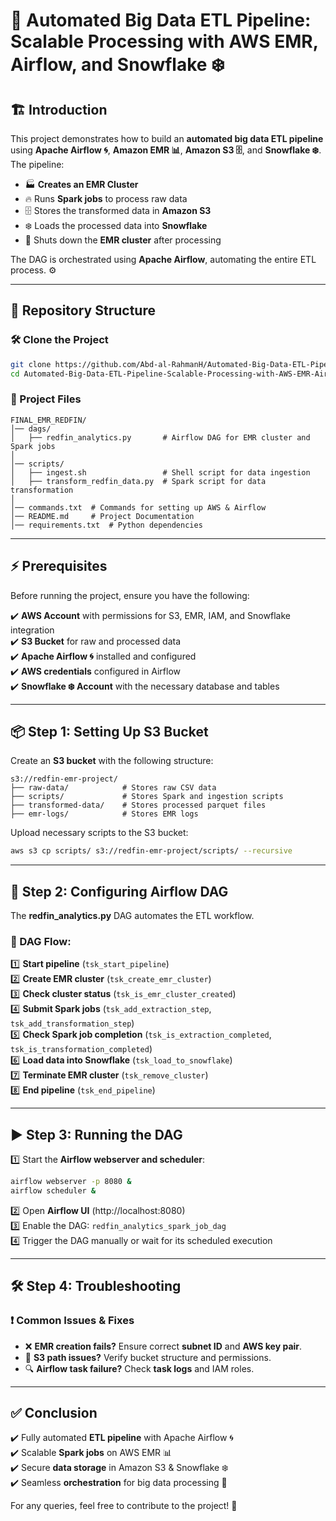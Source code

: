 # 🚀 Automated Big Data ETL Pipeline: Scalable Processing with AWS EMR, Airflow, and Snowflake ❄️

## 🏗️ Introduction

This project demonstrates how to build an **automated big data ETL pipeline** using **Apache Airflow 🌀**, **Amazon EMR 📊**, **Amazon S3 🗄️**, and **Snowflake ❄️**. The pipeline:

- 🏭 **Creates an EMR Cluster**
- 🔥 Runs **Spark jobs** to process raw data
- 🗄️ Stores the transformed data in **Amazon S3**
- ❄️ Loads the processed data into **Snowflake**
- 🛑 Shuts down the **EMR cluster** after processing

The DAG is orchestrated using **Apache Airflow**, automating the entire ETL process. ⚙️

---

## 📁 Repository Structure

### 🛠️ Clone the Project

```sh
git clone https://github.com/Abd-al-RahmanH/Automated-Big-Data-ETL-Pipeline-Scalable-Processing-with-AWS-EMR-Airflow-and-Snowflake.git
cd Automated-Big-Data-ETL-Pipeline-Scalable-Processing-with-AWS-EMR-Airflow-and-Snowflake
```

### 📌 Project Files

```
FINAL_EMR_REDFIN/
│── dags/
│   ├── redfin_analytics.py       # Airflow DAG for EMR cluster and Spark jobs
│
│── scripts/
│   ├── ingest.sh                 # Shell script for data ingestion
│   ├── transform_redfin_data.py  # Spark script for data transformation
│
│── commands.txt  # Commands for setting up AWS & Airflow
│── README.md     # Project Documentation
│── requirements.txt  # Python dependencies
```

---

## ⚡ Prerequisites

Before running the project, ensure you have the following:

✔️ **AWS Account** with permissions for S3, EMR, IAM, and Snowflake integration  
✔️ **S3 Bucket** for raw and processed data  
✔️ **Apache Airflow 🌀** installed and configured  
✔️ **AWS credentials** configured in Airflow  
✔️ **Snowflake ❄️ Account** with the necessary database and tables  

---

## 📦 Step 1: Setting Up S3 Bucket

Create an **S3 bucket** with the following structure:

```
s3://redfin-emr-project/
├── raw-data/            # Stores raw CSV data
├── scripts/             # Stores Spark and ingestion scripts
├── transformed-data/    # Stores processed parquet files
├── emr-logs/            # Stores EMR logs
```

Upload necessary scripts to the S3 bucket:

```sh
aws s3 cp scripts/ s3://redfin-emr-project/scripts/ --recursive
```

---

## 🔄 Step 2: Configuring Airflow DAG

The **redfin_analytics.py** DAG automates the ETL workflow.

### 🔗 DAG Flow:

1️⃣ **Start pipeline** (`tsk_start_pipeline`)  
2️⃣ **Create EMR cluster** (`tsk_create_emr_cluster`)  
3️⃣ **Check cluster status** (`tsk_is_emr_cluster_created`)  
4️⃣ **Submit Spark jobs** (`tsk_add_extraction_step`, `tsk_add_transformation_step`)  
5️⃣ **Check Spark job completion** (`tsk_is_extraction_completed`, `tsk_is_transformation_completed`)  
6️⃣ **Load data into Snowflake** (`tsk_load_to_snowflake`)  
7️⃣ **Terminate EMR cluster** (`tsk_remove_cluster`)  
8️⃣ **End pipeline** (`tsk_end_pipeline`)  

---

## ▶️ Step 3: Running the DAG

1️⃣ Start the **Airflow webserver and scheduler**:

```sh
airflow webserver -p 8080 &
airflow scheduler &
```

2️⃣ Open **Airflow UI** (http://localhost:8080)  
3️⃣ Enable the DAG: `redfin_analytics_spark_job_dag`  
4️⃣ Trigger the DAG manually or wait for its scheduled execution  

---

## 🛠️ Step 4: Troubleshooting

### ❗ Common Issues & Fixes

- ❌ **EMR creation fails?** Ensure correct **subnet ID** and **AWS key pair**.
- 🚫 **S3 path issues?** Verify bucket structure and permissions.
- 🔍 **Airflow task failure?** Check **task logs** and IAM roles.

---

## ✅ Conclusion

✔️ Fully automated **ETL pipeline** with Apache Airflow 🌀  
✔️ Scalable **Spark jobs** on AWS EMR 📊  
✔️ Secure **data storage** in Amazon S3 & Snowflake ❄️  
✔️ Seamless **orchestration** for big data processing 🎯  

For any queries, feel free to contribute to the project! 🙌

